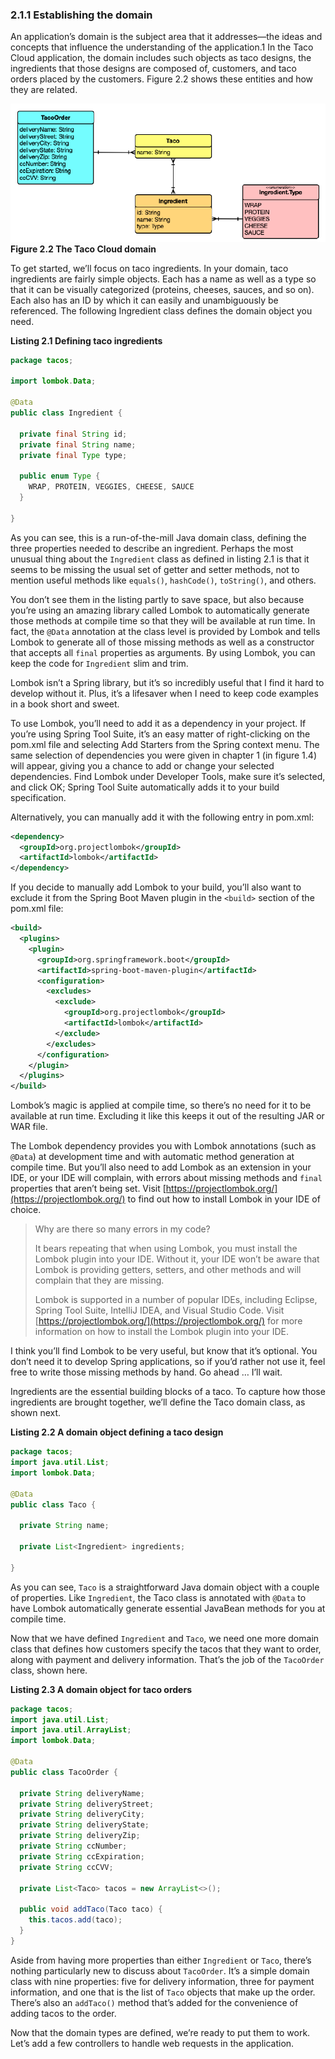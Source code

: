 ### 2.1.1 Establishing the domain

An application’s domain is the subject area that it addresses—the ideas and concepts that influence the understanding of the application.1 In the Taco Cloud application, the domain includes such objects as taco designs, the ingredients that those designs are composed of, customers, and taco orders placed by the customers. Figure 2.2 shows these entities and how they are related.

![](../../assets/2.2.png)
**Figure 2.2 The Taco Cloud domain**

To get started, we’ll focus on taco ingredients. In your domain, taco ingredients are fairly simple objects. Each has a name as well as a type so that it can be visually categorized (proteins, cheeses, sauces, and so on). Each also has an ID by which it can easily and unambiguously be referenced. The following Ingredient class defines the domain object you need.

**Listing 2.1 Defining taco ingredients**

```java
package tacos;

import lombok.Data;

@Data
public class Ingredient {

  private final String id;
  private final String name;
  private final Type type;

  public enum Type {
    WRAP, PROTEIN, VEGGIES, CHEESE, SAUCE
  }

}
```

As you can see, this is a run-of-the-mill Java domain class, defining the three properties needed to describe an ingredient. Perhaps the most unusual thing about the `Ingredient` class as defined in listing 2.1 is that it seems to be missing the usual set of getter and setter methods, not to mention useful methods like `equals()`, `hashCode()`, `toString()`, and others.

You don’t see them in the listing partly to save space, but also because you’re using an amazing library called Lombok to automatically generate those methods at compile time so that they will be available at run time. In fact, the `@Data` annotation at the class level is provided by Lombok and tells Lombok to generate all of those missing methods as well as a constructor that accepts all `final` properties as arguments. By using Lombok, you can keep the code for `Ingredient` slim and trim.

Lombok isn’t a Spring library, but it’s so incredibly useful that I find it hard to develop without it. Plus, it’s a lifesaver when I need to keep code examples in a book short and sweet.

To use Lombok, you’ll need to add it as a dependency in your project. If you’re using Spring Tool Suite, it’s an easy matter of right-clicking on the pom.xml file and selecting Add Starters from the Spring context menu. The same selection of dependencies you were given in chapter 1 (in figure 1.4) will appear, giving you a chance to add or change your selected dependencies. Find Lombok under Developer Tools, make sure it’s selected, and click OK; Spring Tool Suite automatically adds it to your build specification.

Alternatively, you can manually add it with the following entry in pom.xml:

```xml
<dependency>
  <groupId>org.projectlombok</groupId>
  <artifactId>lombok</artifactId>
</dependency>
```

If you decide to manually add Lombok to your build, you’ll also want to exclude it from the Spring Boot Maven plugin in the `<build>` section of the pom.xml file:

```xml
<build>
  <plugins>
    <plugin>
      <groupId>org.springframework.boot</groupId>
      <artifactId>spring-boot-maven-plugin</artifactId>
      <configuration>
        <excludes>
          <exclude>
            <groupId>org.projectlombok</groupId>
            <artifactId>lombok</artifactId>
          </exclude>
        </excludes>
      </configuration>
    </plugin>
  </plugins>
</build>

```

Lombok’s magic is applied at compile time, so there’s no need for it to be available at run time. Excluding it like this keeps it out of the resulting JAR or WAR file.

The Lombok dependency provides you with Lombok annotations (such as `@Data`) at development time and with automatic method generation at compile time. But you’ll also need to add Lombok as an extension in your IDE, or your IDE will complain, with errors about missing methods and `final` properties that aren’t being set. Visit  [https://projectlombok.org/](https://projectlombok.org/) to find out how to install Lombok in your IDE of choice.

>Why are there so many errors in my code?
>
>It bears repeating that when using Lombok, you must install the Lombok plugin into your IDE. Without it, your IDE won’t be aware that Lombok is providing getters, setters, and other methods and will complain that they are missing.
>
>Lombok is supported in a number of popular IDEs, including Eclipse, Spring Tool Suite, IntelliJ IDEA, and Visual Studio Code. Visit [https://projectlombok.org/](https://projectlombok.org/) for more information on how to install the Lombok plugin into your IDE.

I think you’ll find Lombok to be very useful, but know that it’s optional. You don’t need it to develop Spring applications, so if you’d rather not use it, feel free to write those missing methods by hand. Go ahead … I’ll wait.

Ingredients are the essential building blocks of a taco. To capture how those ingredients are brought together, we’ll define the Taco domain class, as shown next.

**Listing 2.2 A domain object defining a taco design**

```java
package tacos;
import java.util.List;
import lombok.Data;

@Data
public class Taco {

  private String name;

  private List<Ingredient> ingredients;

}
```

As you can see, `Taco` is a straightforward Java domain object with a couple of properties. Like `Ingredient`, the Taco class is annotated with `@Data` to have Lombok automatically generate essential JavaBean methods for you at compile time.

Now that we have defined `Ingredient` and `Taco`, we need one more domain class that defines how customers specify the tacos that they want to order, along with payment and delivery information. That’s the job of the `TacoOrder` class, shown here.

**Listing 2.3 A domain object for taco orders**

```java
package tacos;
import java.util.List;
import java.util.ArrayList;
import lombok.Data;

@Data
public class TacoOrder {

  private String deliveryName;
  private String deliveryStreet;
  private String deliveryCity;
  private String deliveryState;
  private String deliveryZip;
  private String ccNumber;
  private String ccExpiration;
  private String ccCVV;

  private List<Taco> tacos = new ArrayList<>();

  public void addTaco(Taco taco) {
    this.tacos.add(taco);
  }
}
```

Aside from having more properties than either `Ingredient` or `Taco`, there’s nothing particularly new to discuss about `TacoOrder`. It’s a simple domain class with nine properties: five for delivery information, three for payment information, and one that is the list of `Taco` objects that make up the order. There’s also an `addTaco()` method that’s added for the convenience of adding tacos to the order.

Now that the domain types are defined, we’re ready to put them to work. Let’s add a few controllers to handle web requests in the application.
